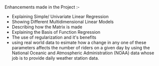 Enhancements made in the Project :-

- Explaining Simple/ Univariate Linear Regression
- Showing Different Multidimensional Linear Models
- Describing how the Matrix is made
- Explaining the Basis of Function Regression
- The use of regularization and it's benefits
- using real world data to esimate
  how a change in any one of these parameters affects the number of riders on a 
  given day by using the National Oceanic and Atmospheric Administration (NOAA) 
  data whose job is to provide daily weather station data.

